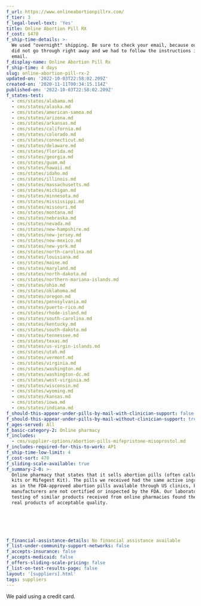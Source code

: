 ```yaml
---
f_url: https://www.onlineabortionpillrx.com/
f_tier: 3
f_legal-level-text: 'Yes'
title: Online Abortion Pill RX
f_cost: $470
f_ship-time-details: >-
  We used "overnight" shipping. Be sure to check your email, because our payment
  did not go through right away and we had to follow the instructions in the
  email.
f_display-name: Online Abortion Pill Rx
f_ship-time: 4 days
slug: online-abortion-pill-rx-2
updated-on: '2022-10-03T22:58:02.209Z'
created-on: '2020-11-11T00:34:15.114Z'
published-on: '2022-10-03T22:58:02.209Z'
f_states-test:
  - cms/states/alabama.md
  - cms/states/alaska.md
  - cms/states/american-samoa.md
  - cms/states/arizona.md
  - cms/states/arkansas.md
  - cms/states/california.md
  - cms/states/colorado.md
  - cms/states/connecticut.md
  - cms/states/delaware.md
  - cms/states/florida.md
  - cms/states/georgia.md
  - cms/states/guam.md
  - cms/states/hawaii.md
  - cms/states/idaho.md
  - cms/states/illinois.md
  - cms/states/massachusetts.md
  - cms/states/michigan.md
  - cms/states/minnesota.md
  - cms/states/mississippi.md
  - cms/states/missouri.md
  - cms/states/montana.md
  - cms/states/nebraska.md
  - cms/states/nevada.md
  - cms/states/new-hampshire.md
  - cms/states/new-jersey.md
  - cms/states/new-mexico.md
  - cms/states/new-york.md
  - cms/states/north-carolina.md
  - cms/states/louisiana.md
  - cms/states/maine.md
  - cms/states/maryland.md
  - cms/states/north-dakota.md
  - cms/states/northern-mariana-islands.md
  - cms/states/ohio.md
  - cms/states/oklahoma.md
  - cms/states/oregon.md
  - cms/states/pennsylvania.md
  - cms/states/puerto-rico.md
  - cms/states/rhode-island.md
  - cms/states/south-carolina.md
  - cms/states/kentucky.md
  - cms/states/south-dakota.md
  - cms/states/tennessee.md
  - cms/states/texas.md
  - cms/states/us-virgin-islands.md
  - cms/states/utah.md
  - cms/states/vermont.md
  - cms/states/virginia.md
  - cms/states/washington.md
  - cms/states/washington-dc.md
  - cms/states/west-virginia.md
  - cms/states/wisconsin.md
  - cms/states/wyoming.md
  - cms/states/kansas.md
  - cms/states/iowa.md
  - cms/states/indiana.md
f_should-this-appear-under-pills-by-mail-with-clinician-support: false
f_should-this-appear-under-pills-by-mail-without-clinician-support: true
f_ages-served: All
f_basic-category-2: Online pharmacy
f_includes:
  - cms/supplier-options/abortion-pills-mifepristone-misoprostol.md
f_includes-required-for-this-to-work: AP1
f_ship-time-low-limit: 4
f_cost-sort: 470
f_sliding-scale-available: true
f_summary-2-0: >-
  Online pharmacy that states that it sells abortion pills (often called MTP
  kits or Mifegest Kit). The pills we received had the same active ingredients
  as in the FDA-approved abortion pills available through US clinics, but the
  manufacturers are not certified or inspected by the FDA. Our laboratory
  testing of similar products received from online pharmacies found them to be
  real products of acceptable quality.


  ‍


  ‍
f_financial-assistance-details: No financial assistance available
f_list-under-community-support-networks: false
f_accepts-insurance: false
f_accepts-medicaid: false
f_offers-sliding-scale-pricing: false
f_list-on-test-results-page: false
layout: '[suppliers].html'
tags: suppliers
---
```


We paid using a credit card.
